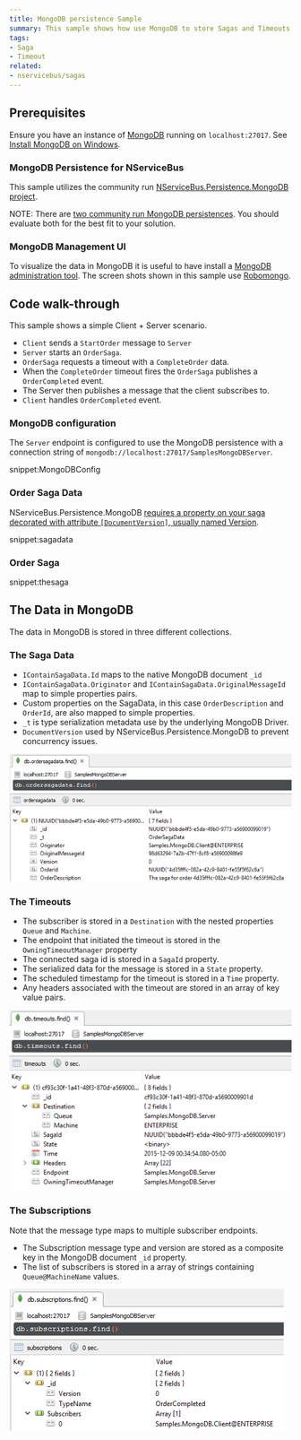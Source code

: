 ```yaml
---
title: MongoDB persistence Sample
summary: This sample shows how use MongoDB to store Sagas and Timeouts.
tags:
- Saga
- Timeout
related:
- nservicebus/sagas
---
```



## Prerequisites

Ensure you have an instance of [MongoDB](https://www.mongodb.org/) running on `localhost:27017`. See [Install MongoDB on Windows](https://docs.mongodb.org/manual/tutorial/install-mongodb-on-windows/).


### MongoDB Persistence for NServiceBus

This sample utilizes the community run [NServiceBus.Persistence.MongoDB project](https://github.com/tekmaven/NServiceBus.Persistence.MongoDB).

NOTE: There are [two community run MongoDB persistences](/platform/extensions.md#persisters). You should evaluate both for the best fit to your solution.


### MongoDB Management UI

To visualize the data in MongoDB it is useful to have install a [MongoDB administration tool](http://docs.mongodb.org/ecosystem/tools/administration-interfaces/). The screen shots shown in this sample use [Robomongo](http://www.robomongo.org/).


## Code walk-through

This sample shows a simple Client + Server scenario.

* `Client` sends a `StartOrder` message to `Server`
* `Server` starts an `OrderSaga`.
* `OrderSaga` requests a timeout with a `CompleteOrder` data.
* When the `CompleteOrder` timeout fires the `OrderSaga` publishes a `OrderCompleted` event.
* The Server then publishes a message that the client subscribes to.
* `Client` handles `OrderCompleted` event.


### MongoDB configuration

The `Server` endpoint is configured to use the MongoDB persistence with a connection string of `mongodb://localhost:27017/SamplesMongoDBServer`.

snippet:MongoDBConfig


### Order Saga Data

NServiceBus.Persistence.MongoDB [requires a property on your saga decorated with attribute `[DocumentVersion]`, usually named Version](https://github.com/tekmaven/NServiceBus.Persistence.MongoDB/#saga-definition-guideline).

snippet:sagadata


### Order Saga

snippet:thesaga


## The Data in MongoDB

The data in MongoDB is stored in three different collections.


### The Saga Data

 * `IContainSagaData.Id` maps to the native MongoDB document `_id`
 * `IContainSagaData.Originator` and `IContainSagaData.OriginalMessageId` map to simple properties pairs.
 * Custom properties on the SagaData, in this case `OrderDescription` and `OrderId`, are also mapped to simple properties.
 * `_t` is type serialization metadata use by the underlying MongoDB Driver.
 * `DocumentVersion` used by NServiceBus.Persistence.MongoDB to prevent concurrency issues.

![](sagadata.png)


### The Timeouts

  * The subscriber is stored in a `Destination` with the nested properties `Queue` and `Machine`.
  * The endpoint that initiated the timeout is stored in the `OwningTimeoutManager` property
  * The connected saga id is stored in a `SagaId` property.
  * The serialized data for the message is stored in a `State` property.
  * The scheduled timestamp for the timeout is stored in a `Time` property.
  * Any headers associated with the timeout are stored in an array of key value pairs. 

![](timeouts.png)


### The Subscriptions

Note that the message type maps to multiple subscriber endpoints.

 * The Subscription message type and version are stored as a composite key in the MongoDB document `_id` property.
 * The list of subscribers is stored in a array of strings containing `Queue@MachineName` values.

![](subscriptions.png)
